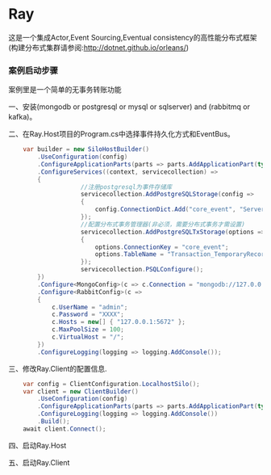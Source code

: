 # Ray
这是一个集成Actor,Event Sourcing,Eventual consistency的高性能分布式框架(构建分布式集群请参阅:http://dotnet.github.io/orleans/) 

### 案例启动步骤

案例里是一个简单的无事务转账功能

一、安装(mongodb or postgresql or mysql or sqlserver) and (rabbitmq or kafka)。

二、在Ray.Host项目的Program.cs中选择事件持久化方式和EventBus。

```csharp
    var builder = new SiloHostBuilder()
        .UseConfiguration(config)
        .ConfigureApplicationParts(parts => parts.AddApplicationPart(typeof(Account).Assembly).WithReferences())
        .ConfigureServices((context, servicecollection) =>
        {
                    //注册postgresql为事件存储库
                    servicecollection.AddPostgreSQLStorage(config =>
                    {
                        config.ConnectionDict.Add("core_event", "Server=127.0.0.1;Port=5432;Database=Ray;User Id=postgres;Password=XXXX;Pooling=true;MaxPoolSize=20;");
                    });
                    //配置分布式事务管理器(非必须，需要分布式事务才需设置)
                    servicecollection.AddPostgreSQLTxStorage(options =>
                    {
                        options.ConnectionKey = "core_event";
                        options.TableName = "Transaction_TemporaryRecord";
                    });
                    servicecollection.PSQLConfigure();
        })
        .Configure<MongoConfig>(c => c.Connection = "mongodb://127.0.0.1:28888")
        .Configure<RabbitConfig>(c =>
        {
            c.UserName = "admin";
            c.Password = "XXXX";
            c.Hosts = new[] { "127.0.0.1:5672" };
            c.MaxPoolSize = 100;
            c.VirtualHost = "/";
        })
        .ConfigureLogging(logging => logging.AddConsole());
```

三、修改Ray.Client的配置信息.

```csharp
    var config = ClientConfiguration.LocalhostSilo();
    var client = new ClientBuilder()
        .UseConfiguration(config)
        .ConfigureApplicationParts(parts => parts.AddApplicationPart(typeof(IAccount).Assembly).WithReferences())
        .ConfigureLogging(logging => logging.AddConsole())
        .Build();
    await client.Connect();
```
四、启动Ray.Host

五、启动Ray.Client

```
